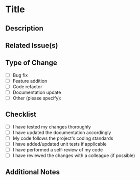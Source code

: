 # Title

## Description

## Related Issue(s)

## Type of Change

- [ ] Bug fix
- [ ] Feature addition
- [ ] Code refactor
- [ ] Documentation update
- [ ] Other (please specify):

## Checklist

- [ ] I have tested my changes thoroughly
- [ ] I have updated the documentation accordingly
- [ ] My code follows the project's coding standards
- [ ] I have added/updated unit tests if applicable
- [ ] I have performed a self-review of my code
- [ ] I have reviewed the changes with a colleague (if possible)

## Additional Notes
